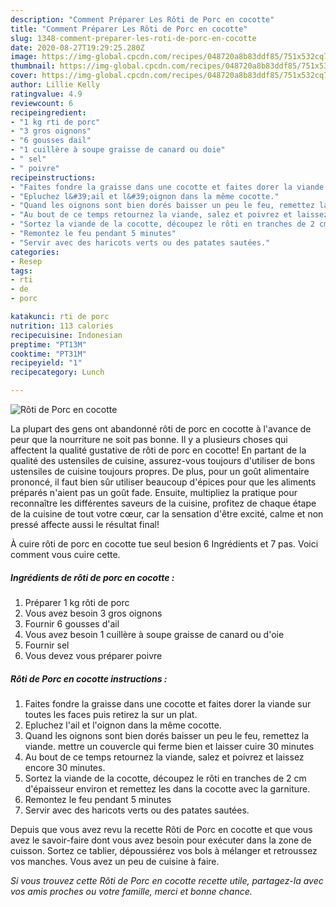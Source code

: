 ```yaml
---
description: "Comment Préparer Les Rôti de Porc en cocotte"
title: "Comment Préparer Les Rôti de Porc en cocotte"
slug: 1348-comment-preparer-les-roti-de-porc-en-cocotte
date: 2020-08-27T19:29:25.280Z
image: https://img-global.cpcdn.com/recipes/048720a8b83ddf85/751x532cq70/roti-de-porc-en-cocotte-photo-principale-de-la-recette.jpg
thumbnail: https://img-global.cpcdn.com/recipes/048720a8b83ddf85/751x532cq70/roti-de-porc-en-cocotte-photo-principale-de-la-recette.jpg
cover: https://img-global.cpcdn.com/recipes/048720a8b83ddf85/751x532cq70/roti-de-porc-en-cocotte-photo-principale-de-la-recette.jpg
author: Lillie Kelly
ratingvalue: 4.9
reviewcount: 6
recipeingredient:
- "1 kg rti de porc"
- "3 gros oignons"
- "6 gousses dail"
- "1 cuillère à soupe graisse de canard ou doie"
- " sel"
- " poivre"
recipeinstructions:
- "Faites fondre la graisse dans une cocotte et faites dorer la viande sur toutes les faces puis retirez la sur un plat."
- "Epluchez l&#39;ail et l&#39;oignon dans la même cocotte."
- "Quand les oignons sont bien dorés baisser un peu le feu, remettez la viande. mettre un couvercle qui ferme bien et laisser cuire 30 minutes"
- "Au bout de ce temps retournez la viande, salez et poivrez et laissez encore 30 minutes."
- "Sortez la viande de la cocotte, découpez le rôti en tranches de 2 cm d&#39;épaisseur environ et remettez les dans la cocotte avec la garniture."
- "Remontez le feu pendant 5 minutes"
- "Servir avec des haricots verts ou des patates sautées."
categories:
- Resep
tags:
- rti
- de
- porc

katakunci: rti de porc 
nutrition: 113 calories
recipecuisine: Indonesian
preptime: "PT13M"
cooktime: "PT31M"
recipeyield: "1"
recipecategory: Lunch

---
```



![Rôti de Porc en cocotte](https://img-global.cpcdn.com/recipes/048720a8b83ddf85/751x532cq70/roti-de-porc-en-cocotte-photo-principale-de-la-recette.jpg)

La plupart des gens ont abandonné rôti de porc en cocotte à l'avance de peur que la nourriture ne soit pas bonne. Il y a plusieurs choses qui affectent la qualité gustative de rôti de porc en cocotte! En partant de la qualité des ustensiles de cuisine, assurez-vous toujours d'utiliser de bons ustensiles de cuisine toujours propres. De plus, pour un goût alimentaire prononcé, il faut bien sûr utiliser beaucoup d'épices pour que les aliments préparés n'aient pas un goût fade. Ensuite, multipliez la pratique pour reconnaître les différentes saveurs de la cuisine, profitez de chaque étape de la cuisine de tout votre cœur, car la sensation d'être excité, calme et non pressé affecte aussi le résultat final!

<!--inarticleads1-->

À cuire rôti de porc en cocotte tue seul besion 6 Ingrédients et 7 pas. Voici comment vous cuire cette.

##### Ingrédients de rôti de porc en cocotte :

1. Préparer 1 kg rôti de porc
1. Vous avez besoin 3 gros oignons
1. Fournir 6 gousses d&#39;ail
1. Vous avez besoin 1 cuillère à soupe graisse de canard ou d&#39;oie
1. Fournir  sel
1. Vous devez vous préparer  poivre




<!--inarticleads2-->

##### Rôti de Porc en cocotte instructions :

1. Faites fondre la graisse dans une cocotte et faites dorer la viande sur toutes les faces puis retirez la sur un plat.
1. Epluchez l&#39;ail et l&#39;oignon dans la même cocotte.
1. Quand les oignons sont bien dorés baisser un peu le feu, remettez la viande. mettre un couvercle qui ferme bien et laisser cuire 30 minutes
1. Au bout de ce temps retournez la viande, salez et poivrez et laissez encore 30 minutes.
1. Sortez la viande de la cocotte, découpez le rôti en tranches de 2 cm d&#39;épaisseur environ et remettez les dans la cocotte avec la garniture.
1. Remontez le feu pendant 5 minutes
1. Servir avec des haricots verts ou des patates sautées.




<!--inarticleads1-->

<p>
Depuis que vous avez revu la recette Rôti de Porc en cocotte et que vous avez le savoir-faire dont vous avez besoin pour exécuter dans la zone de cuisson. Sortez ce tablier, dépoussiérez vos bols à mélanger et retroussez vos manches. Vous avez un peu de cuisine à faire.
</p>

<p>
<i>Si vous trouvez cette Rôti de Porc en cocotte recette utile, partagez-la avec vos amis proches ou votre famille, merci et bonne chance.</i>
</p>
